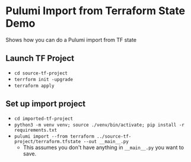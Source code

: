 # Pulumi Import from Terraform State Demo
Shows how you can do a Pulumi import from TF state

## Launch TF Project
* `cd source-tf-project`
* `terrform init -upgrade`
* `terraform apply`

## Set up import project
* `cd imported-tf-project`
* `python3 -m venv venv; source ./venv/bin/activate; pip install -r requirements.txt`
* `pulumi import --from terraform ../source-tf-project/terraform.tfstate --out __main__.py`
  * This assumes you don't have anything in `__main__.py` you want to save.